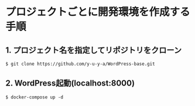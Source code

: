 # プロジェクトごとに開発環境を作成する手順

## 1. プロジェクト名を指定してリポジトリをクローン
```sh:
$ git clone https://github.com/y-u-y-a/WordPress-base.git
```

## 2. WordPress起動(localhost:8000)
```sh:
$ docker-compose up -d
```
